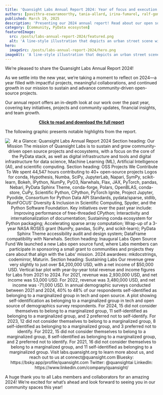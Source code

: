 ```yaml
---
title: 'Quansight Labs Annual Report 2024: Year of focus and execution'
authors: [pavithra-eswaramoorthy, tania-allard, irina-fumarel, ralf-gommers]
published: March 19, 2025
description: 'Presenting our 2024 annual report! Read about our open source project and community highlights, initiatives, and work culture.'
category: [Community, PyData ecosystem]
featuredImage:
  src: /posts/labs-annual-report-2024/featured.png
  alt: 'A line-style illustration that depicts an urban street scene with people with disabilities. On the left, a person in a wheelchair is being assisted to cross the street. In the center, two people walk arm-in-arm in the crosswalk. On the right, a person with a cane and a guide dog walks along the sidewalk. The background shows a simplified city skyline with buildings, trees, a traffic light, and a bus stop sign. The image aims to depict accessibility and inclusion in urban environments.'
hero:
  imageSrc: /posts/labs-annual-report-2024/hero.png
imageAlt: 'A line-style illustration that depicts an urban street scene with people with disabilities. On the left, a person in a wheelchair is being assisted to cross the street. In the center, two people walk arm-in-arm in the crosswalk. On the right, a person with a cane and a guide dog walks along the sidewalk. The background shows a simplified city skyline with buildings, trees, a traffic light, and a bus stop sign. The image aims to depict accessibility and inclusion in urban environments.'
---
```


We’re pleased to share the Quansight Labs Annual Report 2024!

As we settle into the new year, we’re taking a moment to reflect on 2024—a year filled with impactful projects, meaningful collaborations, and continued growth in our mission to sustain and advance community-driven open-source projects.

Our annual report offers an in-depth look at our work over the past year, covering key initiatives, projects and community updates, financial insights, and team growth.

<p align="center">
  <a href="https://labs.quansight.org/annual-reports/quansight-labs-annual-report-2024">
    <b>Click to read and download the full report</b>
  </a>
</p>

The following graphic presents notable highlights from the report.

<p align="center">
  <img
    src="/posts/labs-annual-report-2024/infographic.png"
    alt="At a Glance: Quansight Labs Annual Report 2024
    Section heading: Our Mission
    The mission of Quansight Labs is to sustain and grow community-driven open source projects and ecosystems, with a focus on the core of the PyData stack, as well as digital infrastructure and tools and digital infrastructure for data science, Machine Learning (ML), Artificial Intelligence (AI), and scientific computing.
    Section heading: OSS Projects We Contribute To
    We spent 44,547 hours contributing to 40+ open-source projects
    Logos for conda, Hypothesis, Numba, SciPy, JupyterLab, Napari, SymPy,  scikit-learn, Bokeh, IPython,  NumPy, PyO3, Narwhals, Flax, JAX, PyTorch, pandas, Nebari, PyData Sphinx Theme, conda-forge, Polars, OpenBLAS, conda-store, CuPy, Scientific Python, CPython, PyTorch Ignite, Project Jupyter, Pyodide, Consortium for Python Data API Standards, pydata/sparse, stdlib, NumFOCUS’ Diversity & Inclusion in Scientific Computing, Spyder, and the Python Software Foundation.
    Key initiatives over the past year include: Improving performance of free-threaded CPython; Interactivity and internationalization of documentation; Sustaining conda ecosystem for Python packaging; Accelerating sparse array computation; Wrap-up of a 3-year NASA ROSES grant (NumPy, pandas, SciPy, and scikit-learn); PyData Sphinx Theme accessibility audit and design system; DataFrame compatibility with Narwhals.
    Section heading: Inaugural Labs Open Source Fund
    We launched a new Labs open source fund, where Labs members can participate in sponsoring a small grant to communities and projects they care about that align with the Labs’ mission. 2024 awardees: mkdocstrings, codemirror, Maturin.
    Section heading: Sustaining Labs
    Our revenue grew very slightly to just over $4,200,000 USD, with a net income of $50,000 USD.
    Vertical bar plot with year-by-year total revenue and income figures for Labs from 2021 to 2024. For 2021, revenue was 2,930,000 USD, and net income was 53,000 USD. For 2022, revenue was 3,480,000 USD, and net income was -71,000 USD.
    In annual demographic surveys conducted between 2021 and 2024, 40% to 48% of our respondents self-identified as belonging to a marginalized group in tech and open source.
    A plot showing self-identification as belonging to a marginalized group in tech and open source of demographics survey respondents. For 2024, 15 did not consider themselves to belong to a marginalized group, 11 self-identified as belonging to a marginalized group, and 2 preferred not to self-identify.  For 2023, 12 did not consider themselves to belong to a marginalized group, 8 self-identified as belonging to a marginalized group, and 3 preferred not to identify. For 2022, 15 did not consider themselves to belong to a marginalized group, 8 self-identified as belonging to a marginalized group, and 2 preferred not to identify. For 2021, 16 did not consider themselves to belong to a marginalized group, and 11 self-identified as belonging to a marginalized group.
    Visit labs.quansight.org to learn more about us, and reach out to us at connect@quansight.com
    Bluesky: https://bsky.app/profile/quansight.com
    Twitter: @quansightai
    LinkedIn: https://www.linkedin.com/company/quansight/"
/>
</p>

A huge thank you to all Labs members and collaborators for an amazing 2024! We’re excited for what’s ahead and look forward to seeing you in our community spaces this year!
